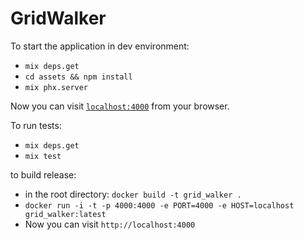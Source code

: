 # GridWalker

To start the application in dev environment:

  * `mix deps.get`
  * `cd assets && npm install`
  * `mix phx.server`

Now you can visit [`localhost:4000`](http://localhost:4000) from your browser.

To run tests:

  * `mix deps.get`
  * `mix test`

to build release:

  * in the root directory: `docker build -t grid_walker .`
  * `docker run -i -t -p 4000:4000 -e PORT=4000 -e HOST=localhost grid_walker:latest`
  * Now you can visit `http://localhost:4000`
